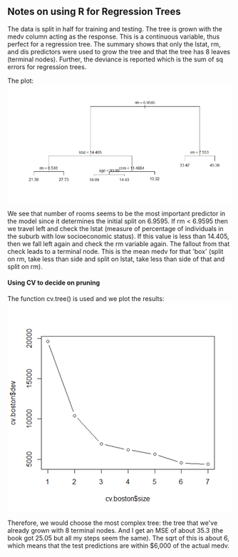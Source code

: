 ## Notes on using R for Regression Trees

The data is split in half for training and testing. The tree is grown with the medv column acting as the response. This is a continuous variable, thus perfect for a regression tree. The summary shows that only the lstat, rm, and dis predictors were used to grow the tree and that the tree has 8 leaves (terminal nodes). Further, the deviance is reported which is the sum of sq errors for regression trees.

The plot:
![Reg Tree with 8 Leaves](https://github.com/RudyWilliams/r-code/blob/master/plots/regtree_boston8.png)

We see that number of rooms seems to be the most important predictor in the model since it determines the initial split on 6.9595. If rm < 6.9595 then we travel left and check the lstat (measure of percentage of individuals in the suburb with low socioeconomic status). If this value is less than 14.405, then we fall left again and check the rm variable again. The fallout from that check leads to a terminal node. This is the mean medv for that 'box' (split on rm, take less than side and split on lstat, take less than side of that and split on rm).


#### Using CV to decide on pruning
The function cv.tree() is used and we plot the results:
![CV results](https://github.com/RudyWilliams/r-code/blob/master/plots/cv_boston.png)

Therefore, we would choose the most complex tree: the tree that we've already grown with 8 terminal nodes. And I get an MSE of about 35.3 (the book got 25.05 but all my steps seem the same). The sqrt of this is about 6, which means that the test predictions are within $6,000 of the actual medv.